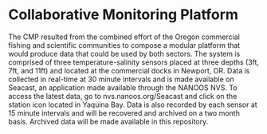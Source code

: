 # Collaborative Monitoring Platform
The CMP resulted from the combined effort of the Oregon commercial fishing and scientific communities to compose a modular platform that would produce data that could be used by both sectors.
The system is comprised of three temperature-salinity sensors placed at three depths (3ft, 7ft, and 11ft) and located at the commercial docks in Newport, OR.
Data is collected in real-time at 30 minute intervals and is made available on Seacast, an application made available through the NANOOS NVS.
To access the latest data, go to nvs.nanoos.org/Seacast and click on the station icon located in Yaquina Bay.
Data is also recorded by each sensor at 15 minute intervals and will be recovered and archived on a two month basis. Archived data will be made available in this repository.
